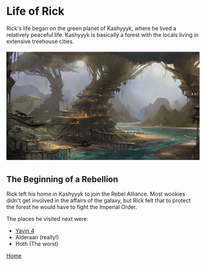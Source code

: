 # Life of Rick
Rick's life began on the green planet of Kashyyyk, where he lived a relatively peaceful life. Kashyyyk is basically a forest with the locals living in extensive treehouse cities. 

![View of Kashyyyk](swfu-kashyyyk.jpg)

## The Beginning of a Rebellion
Rick left his home in Kashyyyk to join the Rebel Alliance. Most wookies didn't get involved in the affairs of the galaxy, but Rick felt that to protect the forest he would have to fight the Imperial Order.

The places he visited next were:
+ [Yavin 4](https://starwars.fandom.com/wiki/Yavin_4)
+ Alderaan (really!)
+ Hoth (The worst)

[Home](index)
